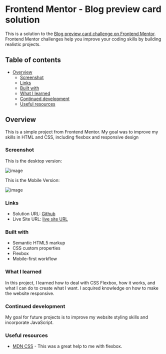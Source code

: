 # Frontend Mentor - Blog preview card solution

This is a solution to the [Blog preview card challenge on Frontend Mentor](https://www.frontendmentor.io/challenges/blog-preview-card-ckPaj01IcS). Frontend Mentor challenges help you improve your coding skills by building realistic projects. 

## Table of contents

- [Overview](#overview)
  - [Screenshot](#screenshot)
  - [Links](#links)
  - [Built with](#built-with)
  - [What I learned](#what-i-learned)
  - [Continued development](#continued-development)
  - [Useful resources](#useful-resources)

## Overview

This is a simple project from Frontend Mentor. My goal was to improve my skills in HTML and CSS, including flexbox and responsive design

### Screenshot

This is the desktop version:

![image](https://github.com/MattViechele/Blog-preview-Front-end-mentor/assets/106193046/8a1e89a5-202c-4a6a-968a-c88ca0a2f4f6)

This is the Mobile Version:

![image](https://github.com/MattViechele/Blog-preview-Front-end-mentor/assets/106193046/8a5b9b1b-6b10-42d8-81bc-5093b4f13233)

### Links

- Solution URL: [Github](https://github.com/MattViechele/Blog-preview-Front-end-mentor)
- Live Site URL: [live site URL](https://blog-preview-front-end-mentor.vercel.app/)

### Built with

- Semantic HTML5 markup
- CSS custom properties
- Flexbox
- Mobile-first workflow

### What I learned

In this project, I learned how to deal with CSS Flexbox, how it works, and what I can do to create what I want. I acquired knowledge on how to make the website responsive.

### Continued development

My goal for future projects is to improve my website styling skills and incorporate JavaScript.

### Useful resources

- [MDN CSS](https://developer.mozilla.org/pt-BR/docs/Web/CSS) - This was a great help to me with flexbox.
